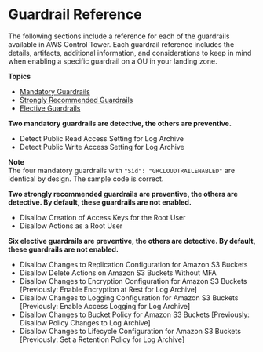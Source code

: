# Guardrail Reference<a name="guardrails-reference"></a>

The following sections include a reference for each of the guardrails available in AWS Control Tower\. Each guardrail reference includes the details, artifacts, additional information, and considerations to keep in mind when enabling a specific guardrail on a OU in your landing zone\.

**Topics**
+ [Mandatory Guardrails](mandatory-guardrails.md)
+ [Strongly Recommended Guardrails](strongly-recommended-guardrails.md)
+ [Elective Guardrails](elective-guardrails.md)

**Two mandatory guardrails are detective, the others are preventive\.**
+ Detect Public Read Access Setting for Log Archive
+ Detect Public Write Access Setting for Log Archive

**Note**  
The four mandatory guardrails with `"Sid": "GRCLOUDTRAILENABLED"` are identical by design\. The sample code is correct\.

**Two strongly recommended guardrails are preventive, the others are detective\. By default, these guardrails are not enabled\.**
+ Disallow Creation of Access Keys for the Root User
+ Disallow Actions as a Root User

**Six elective guardrails are preventive, the others are detective\. By default, these guardrails are not enabled\.**
+ Disallow Changes to Replication Configuration for Amazon S3 Buckets
+ Disallow Delete Actions on Amazon S3 Buckets Without MFA
+ Disallow Changes to Encryption Configuration for Amazon S3 Buckets \[Previously: Enable Encryption at Rest for Log Archive\]
+ Disallow Changes to Logging Configuration for Amazon S3 Buckets \[Previously: Enable Access Logging for Log Archive\]
+ Disallow Changes to Bucket Policy for Amazon S3 Buckets \[Previously: Disallow Policy Changes to Log Archive\] 
+ Disallow Changes to Lifecycle Configuration for Amazon S3 Buckets \[Previously: Set a Retention Policy for Log Archive\]